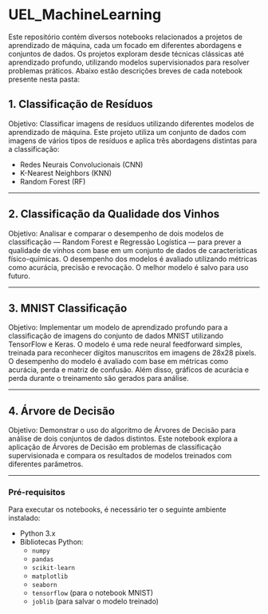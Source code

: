 # UEL_MachineLearning

Este repositório contém diversos notebooks relacionados a projetos de aprendizado de máquina, cada um focado em diferentes abordagens e conjuntos de dados. Os projetos exploram desde técnicas clássicas até aprendizado profundo, utilizando modelos supervisionados para resolver problemas práticos. Abaixo estão descrições breves de cada notebook presente nesta pasta:

## 1. **Classificação de Resíduos**
Objetivo: Classificar imagens de resíduos utilizando diferentes modelos de aprendizado de máquina. Este projeto utiliza um conjunto de dados com imagens de vários tipos de resíduos e aplica três abordagens distintas para a classificação:
- Redes Neurais Convolucionais (CNN)
- K-Nearest Neighbors (KNN)
- Random Forest (RF)

---

## 2. **Classificação da Qualidade dos Vinhos**
Objetivo: Analisar e comparar o desempenho de dois modelos de classificação — Random Forest e Regressão Logística — para prever a qualidade de vinhos com base em um conjunto de dados de características físico-químicas. O desempenho dos modelos é avaliado utilizando métricas como acurácia, precisão e revocação. O melhor modelo é salvo para uso futuro.

---

## 3. **MNIST Classificação**
Objetivo: Implementar um modelo de aprendizado profundo para a classificação de imagens do conjunto de dados MNIST utilizando TensorFlow e Keras. O modelo é uma rede neural feedforward simples, treinada para reconhecer dígitos manuscritos em imagens de 28x28 pixels. O desempenho do modelo é avaliado com base em métricas como acurácia, perda e matriz de confusão. Além disso, gráficos de acurácia e perda durante o treinamento são gerados para análise.

---

## 4. **Árvore de Decisão**
Objetivo: Demonstrar o uso do algoritmo de Árvores de Decisão para análise de dois conjuntos de dados distintos. Este notebook explora a aplicação de Árvores de Decisão em problemas de classificação supervisionada e compara os resultados de modelos treinados com diferentes parâmetros.

---

### Pré-requisitos

Para executar os notebooks, é necessário ter o seguinte ambiente instalado:

- Python 3.x
- Bibliotecas Python:
  - `numpy`
  - `pandas`
  - `scikit-learn`
  - `matplotlib`
  - `seaborn`
  - `tensorflow` (para o notebook MNIST)
  - `joblib` (para salvar o modelo treinado)
